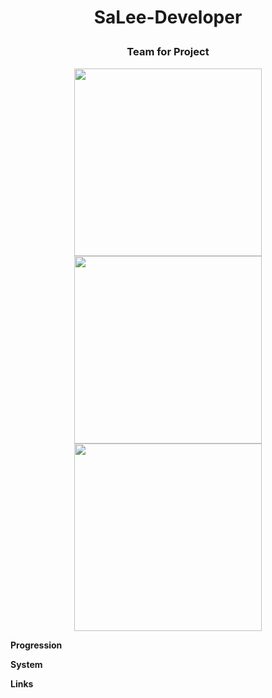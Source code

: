 # <p align="center">SaLee-Developer<p>
### <p align="center">Team for Project<p>
<div align="center">
<a href="https://discord.com/users/1089356674764120125"><img align="center" width="300px" src="https://lanyard.cnrad.dev/api/1089356674764120125"></a>
<a href="https://discord.com/users/710543022412267521"><img align="center" width="300px" src="https://lanyard.cnrad.dev/api/710543022412267521"></a>
<a href="https://discord.com/users/919878532228841532"><img align="center" width="300px" src="https://lanyard.cnrad.dev/api/919878532228841532"></a>
</div>

**Progression**

**System**

**Links**